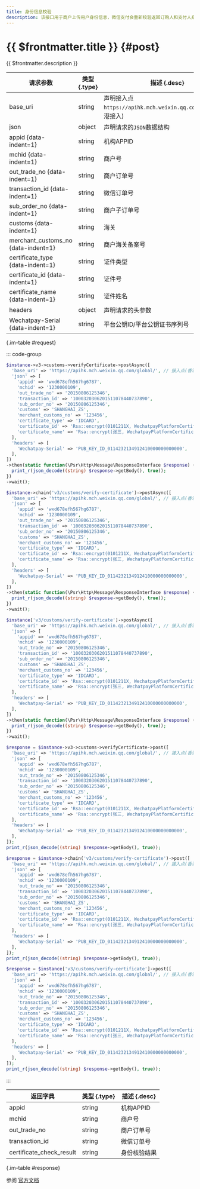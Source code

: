 ```yaml
---
title: 身份信息校验
description: 该接口用于商户上传用户身份信息，微信支付会重新校验返回订购人和支付人身份信息校验结果，用于商户纠正报关订单里的信息。
---
```


# {{ $frontmatter.title }} {#post}

{{ $frontmatter.description }}

| 请求参数 | 类型 {.type} | 描述 {.desc}
| --- | --- | ---
| base_uri | string | 声明接入点`https://apihk.mch.weixin.qq.com/global/`(香港接入)
| json | object | 声明请求的`JSON`数据结构
| appid {data-indent=1} | string | 机构APPID
| mchid {data-indent=1} | string | 商户号
| out_trade_no {data-indent=1} | string | 商户订单号
| transaction_id {data-indent=1} | string | 微信订单号
| sub_order_no {data-indent=1} | string | 商户子订单号
| customs {data-indent=1} | string | 海关
| merchant_customs_no {data-indent=1} | string | 商户海关备案号
| certificate_type {data-indent=1} | string | 证件类型
| certificate_id {data-indent=1} | string | 证件号
| certificate_name {data-indent=1} | string | 证件姓名
| headers | object | 声明请求的头参数
| Wechatpay-Serial {data-indent=1} | string | 平台公钥ID/平台公钥证书序列号

{.im-table #request}

::: code-group

```php [异步纯链式]
$instance->v3->customs->verifyCertificate->postAsync([
  'base_uri' => 'https://apihk.mch.weixin.qq.com/global/', // 接入点(香港接入)
  'json' => [
    'appid' => 'wxd678efh567hg6787',
    'mchid' => '1230000109',
    'out_trade_no' => '20150806125346',
    'transaction_id' => '1000320306201511078440737890',
    'sub_order_no' => '20150806125346',
    'customs' => 'SHANGHAI_ZS',
    'merchant_customs_no' => '123456',
    'certificate_type' => 'IDCARD',
    'certificate_id' => 'Rsa::encrypt(0101211X, WechatpayPlatformCertificateInstance, OPENSSL_PKCS1_PADDING)',
    'certificate_name' => 'Rsa::encrypt(张三, WechatpayPlatformCertificateInstance, OPENSSL_PKCS1_PADDING)',
  ],
  'headers' => [
    'Wechatpay-Serial' => 'PUB_KEY_ID_0114232134912410000000000000',
  ],
])
->then(static function(\Psr\Http\Message\ResponseInterface $response) {
  print_r(json_decode((string) $response->getBody(), true));
})
->wait();
```

```php [异步声明式]
$instance->chain('v3/customs/verify-certificate')->postAsync([
  'base_uri' => 'https://apihk.mch.weixin.qq.com/global/', // 接入点(香港接入)
  'json' => [
    'appid' => 'wxd678efh567hg6787',
    'mchid' => '1230000109',
    'out_trade_no' => '20150806125346',
    'transaction_id' => '1000320306201511078440737890',
    'sub_order_no' => '20150806125346',
    'customs' => 'SHANGHAI_ZS',
    'merchant_customs_no' => '123456',
    'certificate_type' => 'IDCARD',
    'certificate_id' => 'Rsa::encrypt(0101211X, WechatpayPlatformCertificateInstance, OPENSSL_PKCS1_PADDING)',
    'certificate_name' => 'Rsa::encrypt(张三, WechatpayPlatformCertificateInstance, OPENSSL_PKCS1_PADDING)',
  ],
  'headers' => [
    'Wechatpay-Serial' => 'PUB_KEY_ID_0114232134912410000000000000',
  ],
])
->then(static function(\Psr\Http\Message\ResponseInterface $response) {
  print_r(json_decode((string) $response->getBody(), true));
})
->wait();
```

```php [异步属性式]
$instance['v3/customs/verify-certificate']->postAsync([
  'base_uri' => 'https://apihk.mch.weixin.qq.com/global/', // 接入点(香港接入)
  'json' => [
    'appid' => 'wxd678efh567hg6787',
    'mchid' => '1230000109',
    'out_trade_no' => '20150806125346',
    'transaction_id' => '1000320306201511078440737890',
    'sub_order_no' => '20150806125346',
    'customs' => 'SHANGHAI_ZS',
    'merchant_customs_no' => '123456',
    'certificate_type' => 'IDCARD',
    'certificate_id' => 'Rsa::encrypt(0101211X, WechatpayPlatformCertificateInstance, OPENSSL_PKCS1_PADDING)',
    'certificate_name' => 'Rsa::encrypt(张三, WechatpayPlatformCertificateInstance, OPENSSL_PKCS1_PADDING)',
  ],
  'headers' => [
    'Wechatpay-Serial' => 'PUB_KEY_ID_0114232134912410000000000000',
  ],
])
->then(static function(\Psr\Http\Message\ResponseInterface $response) {
  print_r(json_decode((string) $response->getBody(), true));
})
->wait();
```

```php [同步纯链式]
$response = $instance->v3->customs->verifyCertificate->post([
  'base_uri' => 'https://apihk.mch.weixin.qq.com/global/', // 接入点(香港接入)
  'json' => [
    'appid' => 'wxd678efh567hg6787',
    'mchid' => '1230000109',
    'out_trade_no' => '20150806125346',
    'transaction_id' => '1000320306201511078440737890',
    'sub_order_no' => '20150806125346',
    'customs' => 'SHANGHAI_ZS',
    'merchant_customs_no' => '123456',
    'certificate_type' => 'IDCARD',
    'certificate_id' => 'Rsa::encrypt(0101211X, WechatpayPlatformCertificateInstance, OPENSSL_PKCS1_PADDING)',
    'certificate_name' => 'Rsa::encrypt(张三, WechatpayPlatformCertificateInstance, OPENSSL_PKCS1_PADDING)',
  ],
  'headers' => [
    'Wechatpay-Serial' => 'PUB_KEY_ID_0114232134912410000000000000',
  ],
]);
print_r(json_decode((string) $response->getBody(), true));
```

```php [同步声明式]
$response = $instance->chain('v3/customs/verify-certificate')->post([
  'base_uri' => 'https://apihk.mch.weixin.qq.com/global/', // 接入点(香港接入)
  'json' => [
    'appid' => 'wxd678efh567hg6787',
    'mchid' => '1230000109',
    'out_trade_no' => '20150806125346',
    'transaction_id' => '1000320306201511078440737890',
    'sub_order_no' => '20150806125346',
    'customs' => 'SHANGHAI_ZS',
    'merchant_customs_no' => '123456',
    'certificate_type' => 'IDCARD',
    'certificate_id' => 'Rsa::encrypt(0101211X, WechatpayPlatformCertificateInstance, OPENSSL_PKCS1_PADDING)',
    'certificate_name' => 'Rsa::encrypt(张三, WechatpayPlatformCertificateInstance, OPENSSL_PKCS1_PADDING)',
  ],
  'headers' => [
    'Wechatpay-Serial' => 'PUB_KEY_ID_0114232134912410000000000000',
  ],
]);
print_r(json_decode((string) $response->getBody(), true));
```

```php [同步属性式]
$response = $instance['v3/customs/verify-certificate']->post([
  'base_uri' => 'https://apihk.mch.weixin.qq.com/global/', // 接入点(香港接入)
  'json' => [
    'appid' => 'wxd678efh567hg6787',
    'mchid' => '1230000109',
    'out_trade_no' => '20150806125346',
    'transaction_id' => '1000320306201511078440737890',
    'sub_order_no' => '20150806125346',
    'customs' => 'SHANGHAI_ZS',
    'merchant_customs_no' => '123456',
    'certificate_type' => 'IDCARD',
    'certificate_id' => 'Rsa::encrypt(0101211X, WechatpayPlatformCertificateInstance, OPENSSL_PKCS1_PADDING)',
    'certificate_name' => 'Rsa::encrypt(张三, WechatpayPlatformCertificateInstance, OPENSSL_PKCS1_PADDING)',
  ],
  'headers' => [
    'Wechatpay-Serial' => 'PUB_KEY_ID_0114232134912410000000000000',
  ],
]);
print_r(json_decode((string) $response->getBody(), true));
```

:::

| 返回字典 | 类型 {.type} | 描述 {.desc}
| --- | --- | ---
| appid | string | 机构APPID
| mchid | string | 商户号
| out_trade_no | string | 商户订单号
| transaction_id | string | 微信订单号
| certificate_check_result | string | 身份核验结果

{.im-table #response}

参阅 [官方文档](https://pay.weixin.qq.com/wiki/doc/api/wxpay/ch/declarecustom_ch/chapter3_2.shtml)
